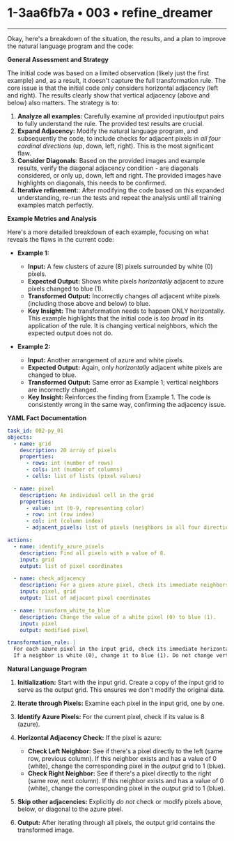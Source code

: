 # 1-3aa6fb7a • 003 • refine_dreamer

---
Okay, here's a breakdown of the situation, the results, and a plan to improve the natural language program and the code:

**General Assessment and Strategy**

The initial code was based on a limited observation (likely just the first example) and, as a result, it doesn't capture the full transformation rule. The core issue is that the initial code only considers horizontal adjacency (left and right). The results clearly show that vertical adjacency (above and below) also matters.  The strategy is to:

1.  **Analyze all examples:** Carefully examine *all* provided input/output pairs to fully understand the rule. The provided test results are crucial.
2.  **Expand Adjacency:** Modify the natural language program, and subsequently the code, to include checks for adjacent pixels in *all four cardinal directions* (up, down, left, right).  This is the most significant flaw.
3.  **Consider Diagonals**: Based on the provided images and example results, verify the diagonal adjacency condition - are diagonals considered, or only up, down, left and right. The provided images have highlights on diagonals, this needs to be confirmed.
4. **Iterative refinement:**: After modifying the code based on this expanded understanding, re-run the tests and repeat the analysis until all training examples match perfectly.

**Example Metrics and Analysis**

Here's a more detailed breakdown of each example, focusing on what reveals the flaws in the current code:

*   **Example 1:**
    *   **Input:** A few clusters of azure (8) pixels surrounded by white (0) pixels.
    *   **Expected Output:** Shows white pixels *horizontally* adjacent to azure pixels changed to blue (1).
    *   **Transformed Output:**  Incorrectly changes *all* adjacent white pixels (including those above and below) to blue.
    *   **Key Insight:** The transformation needs to happen ONLY horizontally.  This example highlights that the initial code is *too broad* in its application of the rule. It is changing vertical neighbors, which the expected output does not do.

*   **Example 2:**
    *   **Input:** Another arrangement of azure and white pixels.
    *   **Expected Output:** Again, only *horizontally* adjacent white pixels are changed to blue.
    *   **Transformed Output:** Same error as Example 1; vertical neighbors are incorrectly changed.
    *   **Key Insight:** Reinforces the finding from Example 1. The code is consistently wrong in the same way, confirming the adjacency issue.

**YAML Fact Documentation**

```yaml
task_id: 002-py_01
objects:
  - name: grid
    description: 2D array of pixels
    properties:
      - rows: int (number of rows)
      - cols: int (number of columns)
      - cells: list of lists (pixel values)

  - name: pixel
    description: An individual cell in the grid
    properties:
      - value: int (0-9, representing color)
      - row: int (row index)
      - col: int (column index)
      - adjacent_pixels: list of pixels (neighbors in all four directions)

actions:
  - name: identify_azure_pixels
    description: Find all pixels with a value of 8.
    input: grid
    output: list of pixel coordinates

  - name: check_adjacency
    description: For a given azure pixel, check its immediate neighbors (up, down, left, right).
    input: pixel, grid
    output: list of adjacent pixel coordinates

  - name: transform_white_to_blue
    description: Change the value of a white pixel (0) to blue (1).
    input: pixel
    output: modified pixel

transformation_rule: |
  For each azure pixel in the input grid, check its immediate horizontal neighbors (left and right).
  If a neighbor is white (0), change it to blue (1). Do not change vertically or diagonally adjacent cells.
```

**Natural Language Program**

1.  **Initialization:** Start with the input grid. Create a copy of the input grid to serve as the output grid. This ensures we don't modify the original data.

2.  **Iterate through Pixels:** Examine each pixel in the input grid, one by one.

3.  **Identify Azure Pixels:** For the current pixel, check if its value is 8 (azure).

4.  **Horizontal Adjacency Check:** If the pixel is azure:
    *   **Check Left Neighbor:** See if there's a pixel directly to the left (same row, previous column). If this neighbor exists and has a value of 0 (white), change the corresponding pixel in the *output* grid to 1 (blue).
    *   **Check Right Neighbor:** See if there's a pixel directly to the right (same row, next column). If this neighbor exists and has a value of 0 (white), change the corresponding pixel in the *output* grid to 1 (blue).

5.  **Skip other adjacencies:** Explicitly *do not* check or modify pixels above, below, or diagonal to the azure pixel.

6.  **Output:** After iterating through all pixels, the output grid contains the transformed image.

